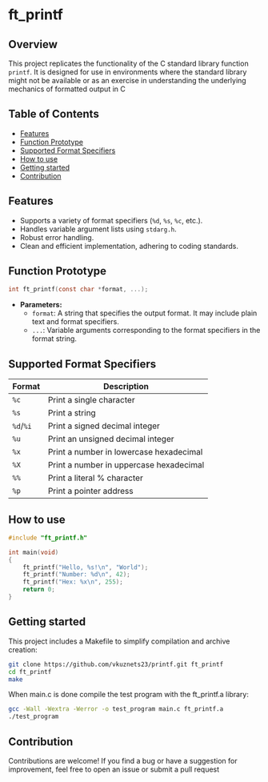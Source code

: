 # ft_printf

## Overview
This project replicates the functionality of the C standard library function `printf`. It is designed for use in environments where the standard library might not be available or as an exercise in understanding the underlying mechanics of formatted output in C

## Table of Contents
- [Features](#features)
- [Function Prototype](#function-prototype)
- [Supported Format Specifiers](#supported-format-specifiers)
- [How to use](#how-to-use)
- [Getting started](#getting-started)
- [Contribution](#contribution)

## Features

- Supports a variety of format specifiers (`%d`, `%s`, `%c`, etc.).
- Handles variable argument lists using `stdarg.h`.
- Robust error handling.
- Clean and efficient implementation, adhering to coding standards.

## Function Prototype
```c
int ft_printf(const char *format, ...);
```

- **Parameters:**
  - `format`: A string that specifies the output format. It may include plain text and format specifiers.
  - `...`: Variable arguments corresponding to the format specifiers in the format string.
 
## Supported Format Specifiers
|Format   | Description  |
|---------|--------------|
|`%c`     |  Print a single character |
|`%s`     |  Print a string |
|`%d`/`%i`  |  Print a signed decimal integer |
|`%u`     |   Print an unsigned decimal integer |
|`%x`     |   Print a number in lowercase hexadecimal |
|`%X`     |   Print a number in uppercase hexadecimal |
|`%%`     |   Print a literal % character  |
|`%p`     |   	Print a pointer address  |

## How to use
```c
#include "ft_printf.h"

int main(void)
{
    ft_printf("Hello, %s!\n", "World");
    ft_printf("Number: %d\n", 42);
    ft_printf("Hex: %x\n", 255);
    return 0;
}
```

## Getting started
This project includes a Makefile to simplify compilation and archive creation:
``` bash
git clone https://github.com/vkuznets23/printf.git ft_printf
cd ft_printf
make 
```

When main.c is done compile the test program with the ft_printf.a library:
```bash
gcc -Wall -Wextra -Werror -o test_program main.c ft_printf.a
./test_program
```


## Contribution
Contributions are welcome! If you find a bug or have a suggestion for improvement, feel free to open an issue or submit a pull request
